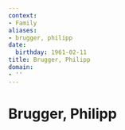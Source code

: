 ```yaml
---
context:
- Family
aliases:
- brugger, philipp
date:
  birthday: 1961-02-11
title: Brugger, Philipp
domain:
- ''
---
```


# Brugger, Philipp

